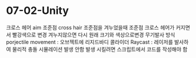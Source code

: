 # 07-02-Unity
크로스 헤어 aim 조준점 cross hair  조준점을 겨누었을때 조준점  크로스 헤어가 커지면서 빨강색으로 변경 겨누지않으면 다시 원래 크기와 색상으로변경  무기발사 방식 porjectile movement : 오브젝트에 리지드바디 콜라이더 Raycast : 레이저를 발사하여 물리적 충돌 시뮬레이션 발생 안함 발생 시킬려면 스크립트에서 코드를 작성해야 함

